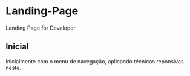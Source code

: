 # Landing-Page
Landing Page for Developer

## Inicial

Inicialmente com o menu de navegação, aplicando técnicas reponsivas neste.



